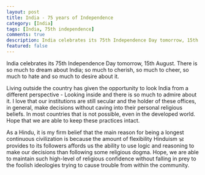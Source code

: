```yaml
---
layout: post
title: India - 75 years of Independence
category: [India]
tags: [India, 75th independence]
comments: true
description: India celebrates its 75th Independence Day tomorrow, 15th August. There is so much to dream about India; so much to cherish, so much to cheer, so much to hate and so much to desire about it. 
featured: false
---
```


India celebrates its 75th Independence Day tomorrow, 15th August. There is so much to dream about India; so much to cherish, so much to cheer, so much to hate and so much to desire about it. 

Living outside the country has given the opportunity to look India from a different perspective - Looking inside and there is so much to admire about it. I love that our institutions are still secular and the holder of these offices, in general, make decisions without caving into their personal religious beliefs. In most countries that is not possible, even in the developed world. Hope that we are able to keep these practices intact. 
 
As a Hindu, it is my firm belief that the main reason for being a longest continuous civilization is because the amount of flexibility Hinduism 🕉 provides to its followers affords us the ability to use logic and reasoning to make our decisions than following some religious dogma. Hope, we are able to maintain such high-level of religious confidence without falling in prey to the foolish ideologies trying to cause trouble from within the community.